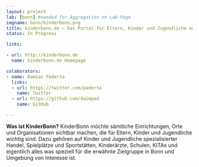 ```yaml
---
layout: project
lab: [bonn] #needed for Aggregation on Lab-Page
imgname: bonn/kinderbonn.png
title: kinderbonn.de – Das Portal für Eltern, Kinder und Jugendliche aus Bonn und Umgebung
status: In Progress

links:

- url: http://kinderbonn.de
  name: kinderbonn.de Homepage

colaborators:
- name: Damian Paderta
  links:
  - url: https://twitter.com/paderta
    name: Twitter
  - url: https://github.com/daimpad
    name: GitHub

---
```


<b>Was ist KinderBonn?</b>
KinderBonn möchte sämtliche Einrichtungen, Orte und Organisationen sichtbar machen, die für Eltern, Kinder und Jugendliche wichtig sind. Dazu gehören auf Kinder und Jugendliche spezialisierter Handel, Spielplätze und Sportstätten, Kinderärzte, Schulen, KITAs und eigentlich alles was speziell für die erwähnte Zielgruppe in Bonn und Umgebung von Interesse ist.
